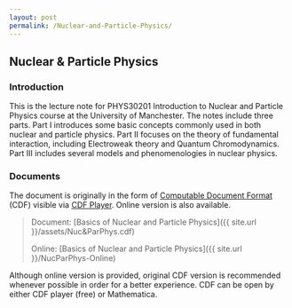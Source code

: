 ```yaml
---
layout: post
permalink: /Nuclear-and-Particle-Physics/
---
```


## Nuclear & Particle Physics

### Introduction

This is the lecture note for PHYS30201 Introduction to Nuclear and Particle Physics course at the University of Manchester. The notes include three parts. Part I introduces some basic concepts commonly used in both nuclear and particle physics. Part II focuses on the theory of fundamental interaction, including Electroweak theory and Quantum Chromodynamics. Part III includes several models and phenomenologies in nuclear physics.

### Documents

The document is originally in the form of [Computable Document Format](https://www.wolfram.com/cdf/) (CDF) visible via [CDF Player](https://www.wolfram.com/cdf-player/). Online version is also available.

>  Document: [Basics of Nuclear and Particle Physics]({{ site.url }}/assets/Nuc&ParPhys.cdf)
>  
>  Online: [Basics of Nuclear and Particle Physics]({{ site.url }}/NucParPhys-Online)

Although online version is provided, original CDF version is recommended whenever possible in order for a better experience. CDF can be open by either CDF player (free) or Mathematica.

